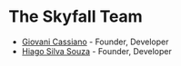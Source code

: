 # The Skyfall Team

* [Giovani Cassiano](//github.com/giovanicassiano) - Founder, Developer
* [Hiago Silva Souza](//github.com/hiagodotme) - Founder, Developer
